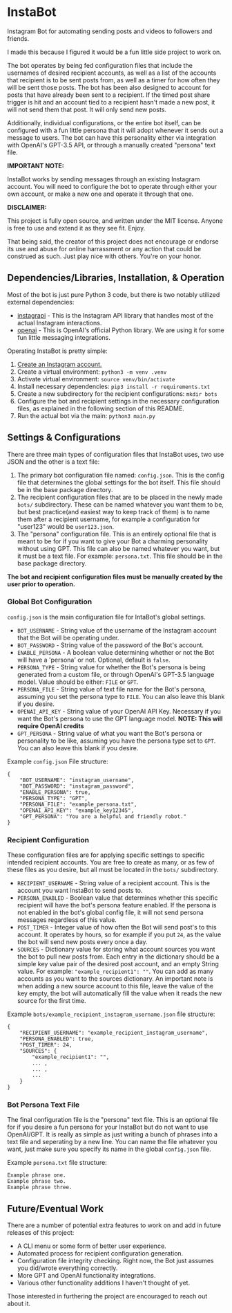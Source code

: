 # InstaBot

Instagram Bot for automating sending posts and videos to followers and friends.

I made this because I figured it would be a fun little side project to work on.

The bot operates by being fed configuration files that include the usernames of desired recipient accounts, as well as a list of the accounts that recipient is to be sent posts from, as well as a timer for how often they will be sent those posts. The bot has been also designed to account for posts that have already been sent to a recipient. If the timed post share trigger is hit and an account tied to a recipient hasn't made a new post, it will not send them that post. It will only send new posts.

Additionally, individual configurations, or the entire bot itself, can be configured with a fun little persona that it will adopt whenever it sends out a message to users. The bot can have this personality either via integration with OpenAI's GPT-3.5 API, or through a manually created "persona" text file.

**IMPORTANT NOTE:**

InstaBot works by sending messages through an existing Instagram account. You will need to configure the bot to operate through either your own account, or make a new one and operate it through that one.

**DISCLAIMER:**

This project is fully open source, and written under the MIT license. Anyone is free to use and extend it as they see fit. Enjoy.

That being said, the creator of this project does not encourage or endorse its use and abuse for online harrassment or any action that could be construed as such. Just play nice with others. You're on your honor.

## Dependencies/Libraries, Installation, & Operation

Most of the bot is just pure Python 3 code, but there is two notably utilized external dependencies:
- [instagrapi](https://github.com/subzeroid/instagrapi) - This is the Instagram API library that handles most of the actual Instagram interactions.
- [openai](https://github.com/openai/openai-python) - This is OpenAI's official Python library. We are using it for some fun little messaging integrations.

Operating InstaBot is pretty simple:
1. [Create an Instagram account.](https://www.instagram.com/accounts/emailsignup/) 
2. Create a virtual environment: `python3 -m venv .venv`
3. Activate virtual environment: `source venv/bin/activate`
4. Install necessary dependencies: `pip3 install -r requirements.txt`
5. Create a new subdirectory for the recipient configurations: `mkdir bots`
6. Configure the bot and recipient settings in the necessary configuration files, as explained in the following section of this README.
7. Run the actual bot via the main: `python3 main.py`

## Settings & Configurations

There are three main types of configuration files that InstaBot uses, two use JSON and the other is a text file:
1. The primary bot configuration file named: `config.json`. This is the config file that determines the global settings for the bot itself. This file should be in the base package directory.
2. The recipient configuration files that are to be placed in the newly made `bots/` subdirectory. These can be named whatever you want them to be, but best practice(and easiest way to keep track of them) is to name them after a recipient username, for example a configuration for "user123" would be `user123.json`.
3. The "persona" configuration file. This is an entirely optional file that is meant to be for if you want to give your Bot a charming personality without using GPT. This file can also be named whatever you want, but it must be a text file. For example: `persona.txt`. This file should be in the base package directory.

**The bot and recipient configuration files must be manually created by the user prior to operation.**

### Global Bot Configuration

`config.json` is the main configuration file for IntaBot's global settings. 

- `BOT_USERNAME` - String value of the username of the Instagram account that the Bot will be operating under.
- `BOT_PASSWORD` - String value of the password of the Bot's account.
- `ENABLE_PERSONA` - A boolean value determining whether or not the Bot will have a 'persona' or not. Optional, default is `false`.
- `PERSONA_TYPE` - String value for whether the Bot's persona is being generated from a custom file, or through OpenAI's GPT-3.5 language model. Value should be either: `FILE` or `GPT`.
- `PERSONA_FILE` - String value of text file name for the Bot's persona, assuming you set the persona type to `FILE`. You can also leave this blank if you desire.
- `OPENAI_API_KEY` - String value of your OpenAI API Key. Necessary if you want the Bot's persona to use the GPT language model. **NOTE: This will require OpenAI credits**
- `GPT_PERSONA` - String value of what you want the Bot's persona or personality to be like, assuming you have the persona type set to `GPT`. You can also leave this blank if you desire.

Example `config.json` File structure:
```
{
    "BOT_USERNAME": "instagram_username",
    "BOT_PASSWORD": "instagram_password",
    "ENABLE_PERSONA": true,
    "PERSONA_TYPE": "GPT",
    "PERSONA_FILE": "example_persona.txt",
    "OPENAI_API_KEY": "example_key12345",
    "GPT_PERSONA": "You are a helpful and friendly robot."
}
```

### Recipient Configuration

These configuration files are for applying specific settings to specific intended recipient accounts. You are free to create as many, or as few of these files as you desire, but all must be located in the `bots/` subdirectory.

- `RECIPIENT_USERNAME` - String value of a recipient account. This is the account you want InstaBot to send posts to.
- `PERSONA_ENABLED` - Boolean value that determines whether this specific recipient will have the bot's persona feature enabled. If the persona is not enabled in the bot's global config file, it will not send persona messages regardless of this value.
- `POST_TIMER` - Integer value of how often the Bot will send post's to this account. It operates by hours, so for example if you put `24`, as the value the bot will send new posts every once a day.
- `SOURCES` - Dictionary value for storing what account sources you want the bot to pull new posts from. Each entry in the dictionary should be a simple key value pair of the desired post account, and an empty String value. For example: `"example_recipient1": ""`. You can add as many accounts as you want to the sources dictionary. An important note is when adding a new source account to this file, leave the value of the key empty, the bot will automatically fill the value when it reads the new source for the first time.

Example `bots/example_recipient_instagram_username.json` file structure:
```
{
    "RECIPIENT_USERNAME": "example_recipient_instagram_username",
    "PERSONA_ENABLED": true,
    "POST_TIMER": 24,
    "SOURCES": {
        "example_recipient1": "",
        ... ,
        ... ,
        ...
    }
}
```

### Bot Persona Text File

The final configuration file is the "persona" text file. This is an optional file for if you desire a fun persona for your InstaBot but do not want to use OpenAI/GPT. It is really as simple as just writing a bunch of phrases into a text file and seperating by a new line. You can name the file whatever you want, just make sure you specify its name in the global `config.json` file.

Example `persona.txt` file structure:
```
Example phrase one.
Example phrase two.
Example phrase three.
```

## Future/Eventual Work

There are a number of potential extra features to work on and add in future releases of this project:
- A CLI menu or some form of better user experience.
- Automated process for recipient configuration generation.
- Configuration file integrity checking. Right now, the Bot just assumes you did/wrote everything correctly.
- More GPT and OpenAI functionality integrations.
- Various other functionality additions I haven't thought of yet.

Those interested in furthering the project are encouraged to reach out about it.